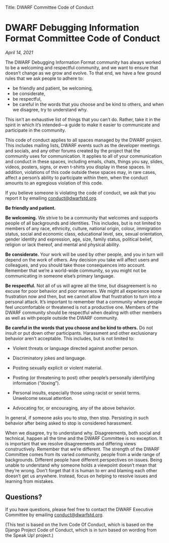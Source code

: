 Title: DWARF Committee Code of Conduct

# DWARF Debugging Information Format Committee Code of Conduct

*April 14, 2021*

The DWARF Debugging Information Format community has always worked to be
a welcoming and respectful community, and we want to ensure that doesn’t
change as we grow and evolve. To that end, we have a few ground rules
that we ask people to adhere to:

* be friendly and patient, be welcoming,
* be considerate,
* be respectful,
* be careful in the words that you choose and be kind to others, and when
  we disagree, try to understand why.

This isn’t an exhaustive list of things that you can’t do. Rather, take
it in the spirit in which it’s intended—a guide to make it easier to
communicate and participate in the community.

This code of conduct applies to all spaces managed by the DWARF project.
This includes mailing lists, DWARF events such as the developer meetings
and socials, and any other forums created by the project that the
community uses for communication. It applies to all of your
communication and conduct in these spaces, including emails, chats,
things you say, slides, videos, posters, signs, or even t-shirts you
display in these spaces. In addition, violations of this code outside
these spaces may, in rare cases, affect a person’s ability to
participate within them, when the conduct amounts to an egregious
violation of this code.

If you believe someone is violating the code of conduct, we ask that you
report it by emailing <conduct@dwarfstd.org>.

**Be friendly and patient.**

**Be welcoming.** We strive to be a community that welcomes and supports
people of all backgrounds and identities. This includes, but is not
limited to members of any race, ethnicity, culture, national origin,
colour, immigration status, social and economic class, educational
level, sex, sexual orientation, gender identity and expression, age,
size, family status, political belief, religion or lack thereof, and
mental and physical ability.

**Be considerate.** Your work will be used by other people, and you in turn
will depend on the work of others. Any decision you take will affect
users and colleagues, and you should take those consequences into
account. Remember that we’re a world-wide community, so you might not be
communicating in someone else’s primary language.

**Be respectful.** Not all of us will agree all the time, but disagreement
is no excuse for poor behavior and poor manners. We might all experience
some frustration now and then, but we cannot allow that frustration to
turn into a personal attack. It’s important to remember that a community
where people feel uncomfortable or threatened is not a productive one.
Members of the DWARF community should be respectful when dealing with
other members as well as with people outside the DWARF community.

**Be careful in the words that you choose and be kind to others.** Do not
insult or put down other participants. Harassment and other exclusionary
behavior aren’t acceptable. This includes, but is not limited to:

* Violent threats or language directed against another person.

* Discriminatory jokes and language.

* Posting sexually explicit or violent material.

* Posting (or threatening to post) other people’s personally identifying
  information (“doxing”).

* Personal insults, especially those using racist or sexist terms.
  Unwelcome sexual attention.

* Advocating for, or encouraging, any of the above behavior.

In general, if someone asks you to stop, then stop. Persisting in such
behavior after being asked to stop is considered harassment.

When we disagree, try to understand why. Disagreements, both social and
technical, happen all the time and the DWARF Committee is no exception.
It is important that we resolve disagreements and differing views
constructively. Remember that we’re different. The strength of the DWARF
Committee comes from its varied community, people from a wide range of
backgrounds. Different people have different perspectives on issues.
Being unable to understand why someone holds a viewpoint doesn’t mean
that they’re wrong. Don’t forget that it is human to err and blaming
each other doesn’t get us anywhere. Instead, focus on helping to resolve
issues and learning from mistakes.

## Questions?

If you have questions, please feel free to contact the DWARF Executive
Committee by emailing <conduct@dwarfstd.org>.

(This text is based on the llvm Code Of Conduct, which is based on the
Django Project Code of Conduct, which is in turn based on wording from
the Speak Up! project.)
